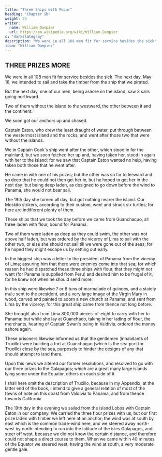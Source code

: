 ```yaml
---
title: "Three Ships with FLour"
heading: "Chapter 5b"
weight: 24
writer:
  name: William Dampier
  url: https://en.wikipedia.org/wiki/William_Dampier
c: "darkslategray"
description: "We were in all 108 men fit for service besides the sick"
icon: "William Dampier"
---
```



## THREE PRIZES MORE

<!-- However the 17th of May in the afternoon our men were mustered of both ships' companies, and their arms proved.  -->

We were in all 108 men fit for service besides the sick. The next day, May 18, we intended to sail and take the timber from the ship that we pirated.
 <!-- prize with us.  -->

But the next day, one of our men, being ashore on the island, saw 3 sails going northward. 

Two of them without the island to the westward, the other between it and the continent.

We soon got our anchors up and chased. 

Captain Eaton, who drew the least draught of water, put through between the westermost island and the rocks, and went after those two that were without the islands. 

We in Captain Cook's ship went after the other, which stood in for the mainland, but we soon fetched her up and, having taken her, stood in again with her to the island; for we saw that Captain Eaton wanted no help, having taken both those that he went after. 

He came in with one of his prizes; but the other was so far to leeward and so deep that he could not then get her in, but he hoped to get her in the next day: but being deep laden, as designed to go down before the wind to Panama, she would not bear sail.

The 19th day she turned all day, but got nothing nearer the island. Our Moskito strikers, according to their custom, went and struck six turtles; for here are indifferent plenty of them. 

These ships that we took the day before we came from Guanchaquo, all three laden with flour, bound for Panama. 

Two of them were laden as deep as they could swim, the other was not above half laden, but was ordered by the viceroy of Lima to sail with the other two, or else she should not sail till we were gone out of the seas; for he hoped they might escape us by setting out early. 

In the biggest ship was a letter to the president of Panama from the viceroy of Lima; assuring him that there were enemies come into that sea; for which reason he had dispatched these three ships with flour, that they might not want (for Panama is supplied from Peru) and desired him to be frugal of it, for he knew not when he should send more. 

In this ship were likewise 7 or 8 tuns of marmalade of quinces, and a stately mule sent to the president, and a very large image of the Virgin Mary in wood, carved and painted to adorn a new church at Panama, and sent from Lima by the viceroy; for this great ship came from thence not long before. 

She brought also from Lima 800,000 pieces-of-eight to carry with her to Panama: but while she lay at Guanchaco, taking in her lading of flour, the merchants, hearing of Captain Swan's being in Valdivia, ordered the money ashore again. 

These prisoners likewise informed us that the gentlemen (inhabitants of Truxillo) were building a fort at Guanchaquo (which is the sea port for Truxillo) close by the sea, purposely to hinder the designs of any that should attempt to land there.

Upon this news we altered our former resolutions, and resolved to go with our three prizes to the Galapagos; which are a great many large islands lying some under the Equator, others on each side of it. 

I shall here omit the description of Truxillo, because in my Appendix, at the latter end of the book, I intend to give a general relation of most of the towns of note on this coast from Valdivia to Panama, and from thence towards California.

The 19th day in the evening we sailed from the island Lobos with Captain Eaton in our company. We carried the three flour prizes with us, but our first prize laden with timber we left here at an anchor; the wind was at south by east which is the common trade-wind here, and we steered away north-west by north intending to run into the latitude of the isles Galapagos, and steer off west, because we did not know the certain distance, and therefore could not shape a direct course to them. When we came within 40 minutes of the Equator we steered west, having the wind at south, a very moderate gentle gale.


